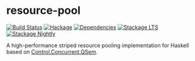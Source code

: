 # resource-pool

[![Build Status](https://github.com/scrive/pool/workflows/Haskell-CI/badge.svg?branch=master)](https://github.com/scrive/pool/actions?query=branch%3Amaster)
[![Hackage](https://img.shields.io/hackage/v/resource-pool.svg)](https://hackage.haskell.org/package/resource-pool)
[![Dependencies](https://img.shields.io/hackage-deps/v/resource-pool.svg)](https://packdeps.haskellers.com/feed?needle=andrzej@rybczak.net)
[![Stackage LTS](https://www.stackage.org/package/resource-pool/badge/lts)](https://www.stackage.org/lts/package/resource-pool)
[![Stackage Nightly](https://www.stackage.org/package/resource-pool/badge/nightly)](https://www.stackage.org/nightly/package/resource-pool)

A high-performance striped resource pooling implementation for Haskell based on
[Control.Concurrent.QSem](https://hackage.haskell.org/package/base/docs/Control-Concurrent-QSem.html).
